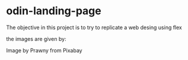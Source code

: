 # odin-landing-page

The objective in this project is to try to replicate a web desing using flex

the images are given by:

Image by Prawny from Pixabay

